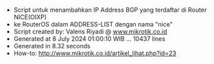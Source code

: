 - Script untuk menambahkan IP Address BGP yang terdaftar di Router NICE(OIXP)
- ke RouterOS dalam ADDRESS-LIST dengan nama "nice"
- Script created by: Valens Riyadi @ www.mikrotik.co.id
- Generated at 8 July 2024 01:00:10 WIB ... 10437 lines
- Generated in 8.32 seconds
- How-to: http://www.mikrotik.co.id/artikel_lihat.php?id=23
